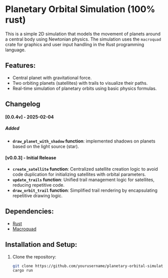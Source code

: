# Planetary Orbital Simulation (100% rust)

This is a simple 2D simulation that models the movement of planets around a central body using Newtonian physics. The simulation uses the `macroquad` crate for graphics and user input handling in the Rust programming language.

## Features:
- Central planet with gravitational force.
- Two orbiting planets (satellites) with trails to visualize their paths.
- Real-time simulation of planetary orbits using basic physics formulas.

## Changelog

#### [0.0.4v] - 2025-02-04

##### Added
- **`draw_planet_with_shadow` function**: implemented shadows on planets based on the light source (star).

#### [v0.0.3] - Initial Release

- **`create_satellite` function**: Centralized satellite creation logic to avoid code duplication for initializing satellites with orbital parameters.
- **`update_trails` function**: Unified trail management logic for satellites, reducing repetitive code.
- **`draw_orbit_trail` function**: Simplified trail rendering by encapsulating repetitive drawing logic.

## Dependencies:
- [Rust](https://www.rust-lang.org/)
- [Macroquad](https://docs.rs/macroquad/)

## Installation and Setup:

1. Clone the repository:
   ```bash
   git clone https://github.com/yourusername/planetary-orbital-simulation.git
   cargo run
